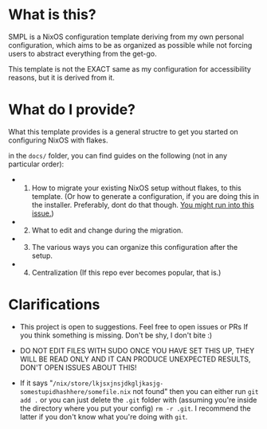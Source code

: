 # What is this?

SMPL is a NixOS configuration template deriving from my own personal configuration, which aims to be as organized as possible while not forcing users to abstract everything from the get-go.

This template is not the EXACT same as my configuration for accessibility reasons, but it is derived from it.

# What do I provide?

What this template provides is a general structre to get you started on configuring NixOS with flakes. 

in the `docs/` folder, you can find guides on the following (not in any particular order):

- 1. How to migrate your existing NixOS setup without flakes, to this template. (Or how to generate a configuration, if you are doing this in the installer. Preferably, dont do that though. [You might run into this issue.](https://github.com/NixOS/nixpkgs/issues/85148))
- 2. What to edit and change during the migration.
- 3. The various ways you can organize this configuration after the setup.
- 4. Centralization (If this repo ever becomes popular, that is.)

# Clarifications

- This project is open to suggestions. Feel free to open issues or PRs If you think something is missing. Don't be shy, I don't bite :)

- DO NOT EDIT FILES WITH SUDO ONCE YOU HAVE SET THIS UP, THEY WILL BE READ ONLY AND IT CAN PRODUCE UNEXPECTED RESULTS, DON'T OPEN ISSUES ABOUT THIS!

- If it says "`/nix/store/lkjsxjnsjdkgljkasjg-somestupidhashhere/somefile.nix` not found" then you can either run `git add .` or you can just delete the `.git` folder with (assuming you're inside the directory where you put your config) `rm -r .git`. I recommend the latter if you don't know what you're doing with `git`.

